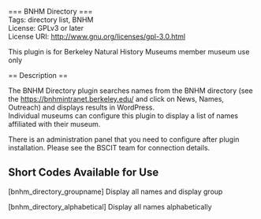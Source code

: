 === BNHM Directory ===   
Tags: directory list, BNHM   
License: GPLv3 or later    
License URI: http://www.gnu.org/licenses/gpl-3.0.html    

This plugin is for Berkeley Natural History Museums member museum use only    

== Description ==    

The BNHM Directory plugin searches names from the BNHM directory (see the https://bnhmintranet.berkeley.edu/ and click on News, Names, Outreach) and displays results in WordPress.  
Individual museums can configure this plugin to display a list of names affiliated with their museum.

There is an administration panel that you need to configure after plugin installation.  Please see the BSCIT team for connection details.

## Short Codes Available for Use 
[bnhm_directory_groupname] Display all names and display group

[bnhm_directory_alphabetical]  Display all names alphabetically
